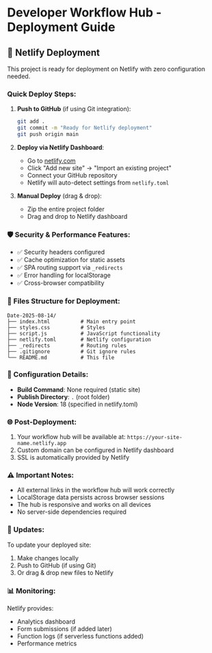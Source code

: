 # Developer Workflow Hub - Deployment Guide

## 🚀 Netlify Deployment

This project is ready for deployment on Netlify with zero configuration needed.

### Quick Deploy Steps:

1. **Push to GitHub** (if using Git integration):
   ```bash
   git add .
   git commit -m "Ready for Netlify deployment"
   git push origin main
   ```

2. **Deploy via Netlify Dashboard**:
   - Go to [netlify.com](https://www.netlify.com)
   - Click "Add new site" → "Import an existing project"
   - Connect your GitHub repository
   - Netlify will auto-detect settings from `netlify.toml`

3. **Manual Deploy** (drag & drop):
   - Zip the entire project folder
   - Drag and drop to Netlify dashboard

### 🛡️ Security & Performance Features:

- ✅ Security headers configured
- ✅ Cache optimization for static assets
- ✅ SPA routing support via `_redirects`
- ✅ Error handling for localStorage
- ✅ Cross-browser compatibility

### 📁 Files Structure for Deployment:

```
Date-2025-08-14/
├── index.html          # Main entry point
├── styles.css          # Styles
├── script.js           # JavaScript functionality
├── netlify.toml        # Netlify configuration
├── _redirects          # Routing rules
├── .gitignore          # Git ignore rules
└── README.md           # This file
```

### 🔧 Configuration Details:

- **Build Command**: None required (static site)
- **Publish Directory**: `.` (root folder)
- **Node Version**: 18 (specified in netlify.toml)

### 🌐 Post-Deployment:

1. Your workflow hub will be available at: `https://your-site-name.netlify.app`
2. Custom domain can be configured in Netlify dashboard
3. SSL is automatically provided by Netlify

### ⚠️ Important Notes:

- All external links in the workflow hub will work correctly
- LocalStorage data persists across browser sessions
- The hub is responsive and works on all devices
- No server-side dependencies required

### 🔄 Updates:

To update your deployed site:
1. Make changes locally
2. Push to GitHub (if using Git)
3. Or drag & drop new files to Netlify

### 📊 Monitoring:

Netlify provides:
- Analytics dashboard
- Form submissions (if added later)
- Function logs (if serverless functions added)
- Performance metrics
